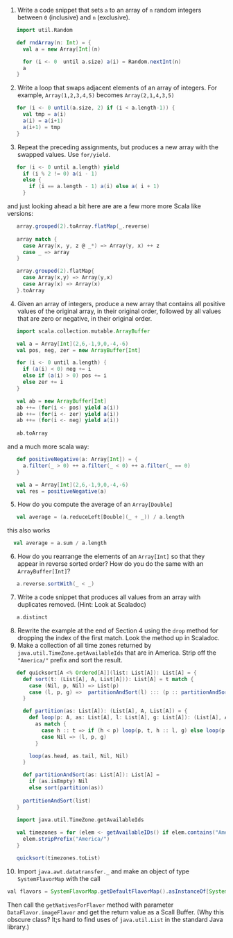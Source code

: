 1. Write a code snippet that sets `a` to an array of `n` random integers between `0` (inclusive) and `n` (exclusive).
 ```scala
    import util.Random

    def rndArray(n: Int) = {
      val a = new Array[Int](n)

      for (i <- 0  until a.size) a(i) = Random.nextInt(n)
      a
    }
```

2. Write a loop that swaps adjacent elements of an array of integers.  For example, `Array(1,2,3,4,5)` becomes `Array(2,1,4,3,5)`
 ```scala
    for (i <- 0 until(a.size, 2) if (i < a.length-1)) {
      val tmp = a(i)
      a(i) = a(i+1)
      a(i+1) = tmp
    }
```

3. Repeat the preceding assignments, but produces a new array with the swapped values.  Use `for/yield`.
 ```scala
    for (i <- 0 until a.length) yield 
      if (i % 2 != 0) a(i - 1) 
      else {
        if (i == a.length - 1) a(i) else a( i + 1)
      }
```

 and just looking ahead a bit here are are a few more more Scala like versions:
 ```scala
    array.grouped(2).toArray.flatMap(_.reverse)
  
    array match {
      case Array(x, y, z @ _*) => Array(y, x) ++ z
      case _ => array
    }

    array.grouped(2).flatMap{ 
      case Array(x,y) => Array(y,x)
      case Array(x) => Array(x)
    }.toArray
```
4. Given an array of integers, produce a new array that contains all positive values of the original array, in their original order, followed by all values that are zero or negative, in their original order.
 ```scala
    import scala.collection.mutable.ArrayBuffer

    val a = Array[Int](2,6,-1,9,0,-4,-6)
    val pos, neg, zer = new ArrayBuffer[Int]

    for (i <- 0 until a.length) {
      if (a(i) < 0) neg += i
      else if (a(i) > 0) pos += i
      else zer += i
    }

    val ab = new ArrayBuffer[Int]
    ab ++= (for(i <- pos) yield a(i))
    ab ++= (for(i <- zer) yield a(i))
    ab ++= (for(i <- neg) yield a(i))
    
    ab.toArray 
```

 and a much more scala way:
 ```scala
    def positiveNegative(a: Array[Int]) = {
      a.filter(_ > 0) ++ a.filter(_ < 0) ++ a.filter(_ == 0)
    }

    val a = Array[Int](2,6,-1,9,0,-4,-6)
    val res = positiveNegative(a)
```

5. How do you compute the average of an `Array[Double]`
 ```scala
    val average = (a.reduceLeft[Double](_ + _)) / a.length
```

 this also works
 ```scala
   val average = a.sum / a.length
```

6. How do you rearrange the elements of an `Array[Int]` so that they appear in reverse sorted order?  How do you do the same with an `ArrayBuffer[Int]`?
 ```scala
    a.reverse.sortWith(_ < _)
```

7. Write a code snippet that produces all values from an array with duplicates removed.  (Hint: Look at Scaladoc)
 ```scala
    a.distinct
```

8. Rewrite the example at the end of Section 4 using the `drop` method for dropping the index of the first match.  Look the method up in Scaladoc.
9. Make a collection of all time zones returned by `java.util.TimeZone.getAvailableIds` that are in America.  Strip off the `"America/"` prefix and sort the result.
 ```scala
    def quicksort[A <% Ordered[A]](list: List[A]): List[A] = {
      def sort(t: (List[A], A, List[A])): List[A] = t match {
        case (Nil, p, Nil) => List(p)
        case (l, p, g) =>  partitionAndSort(l) ::: (p :: partitionAndSort(g))
      }

      def partition(as: List[A]): (List[A], A, List[A]) = {
        def loop(p: A, as: List[A], l: List[A], g: List[A]): (List[A], A, List[A]) = 
          as match {
            case h :: t => if (h < p) loop(p, t, h :: l, g) else loop(p, t, l, h :: g)
            case Nil => (l, p, g)
          }

        loop(as.head, as.tail, Nil, Nil)
      }

      def partitionAndSort(as: List[A]): List[A] = 
        if (as.isEmpty) Nil
        else sort(partition(as))
      
      partitionAndSort(list)
    }

    import java.util.TimeZone.getAvailableIds
    
    val timezones = for (elem <- getAvailableIDs() if elem.contains("America")) yield {
      elem.stripPrefix("America/")
    }

    quicksort(timezones.toList)
```

10. Import `java.awt.datatransfer._` and make an object of type `SystemFlavorMap` with the call
 ```java
 val flavors = SystemFlavorMap.getDefaultFlavorMap().asInstanceOf[SystemFlavorMap]`
 ```
 
 Then call the `getNativesForFlavor` method with parameter `DataFlavor.imageFlavor` and get the return value as a Scall Buffer.  (Why this obscure class?  It;s hard to find uses of `java.util.List` in the standard Java library.)
